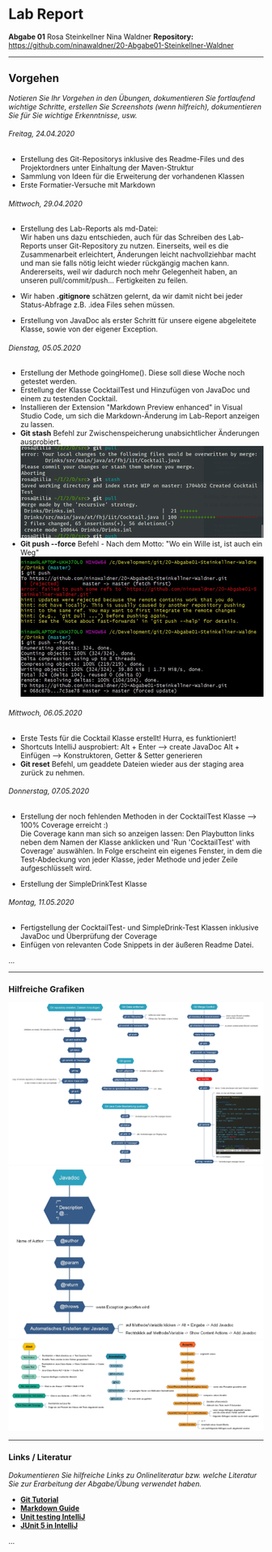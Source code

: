 # Lab Report
**Abgabe 01**
Rosa Steinkellner
Nina Waldner
**Repository:** https://github.com/ninawaldner/20-Abgabe01-Steinkellner-Waldner

---
## Vorgehen
_Notieren Sie Ihr Vorgehen in den Übungen, dokumentieren Sie fortlaufend wichtige Schritte, erstellen Sie Screenshots (wenn hilfreich), dokumentieren Sie für Sie wichtige Erkenntnisse, usw._

###### Freitag, 24.04.2020
- Erstellung des Git-Repositorys inklusive des Readme-Files und des Projektordners unter Einhaltung der Maven-Struktur 
- Sammlung von Ideen für die Erweiterung der vorhandenen Klassen
- Erste Formatier-Versuche mit Markdown

###### Mittwoch, 29.04.2020
- Erstellung des Lab-Reports als md-Datei:  
Wir haben uns dazu entschieden, auch für das Schreiben des Lab-Reports unser Git-Repository zu nutzen. Einerseits, weil es die Zusammenarbeit erleichtert, Änderungen leicht nachvollziehbar macht und man sie falls nötig leicht wieder rückgängig machen kann. Andererseits, weil wir dadurch noch mehr Gelegenheit haben, an unseren pull/commit/push... Fertigkeiten zu feilen.  

- Wir haben **.gitignore** schätzen gelernt, da wir damit nicht bei jeder Status-Abfrage z.B. .idea Files sehen müssen.  
- Erstellung von JavaDoc als erster Schritt für unsere eigene abgeleitete Klasse, sowie von der eigener Exception.

###### Dienstag, 05.05.2020
- Erstellung der Methode goingHome(). Diese soll diese Woche noch getestet werden. 
- Erstellung der Klasse CocktailTest und Hinzufügen von JavaDoc und einem zu testenden Cocktail. 
- Installieren der Extension "Markdown Preview enhanced" in Visual Studio Code, um sich die Markdown-Änderung im Lab-Report anzeigen zu lassen. 
- **Git stash** Befehl zur Zwischenspeicherung unabsichtlicher Änderungen ausprobiert. 
![Git stash Befehl](https://github.com/ninawaldner/20-Abgabe01-Steinkellner-Waldner/blob/master/screenshots/git_stash.png) 
- **Git push --force** Befehl - Nach dem Motto: "Wo ein Wille ist, ist auch ein Weg"
![Git push --force Befehl](https://github.com/ninawaldner/20-Abgabe01-Steinkellner-Waldner/blob/master/screenshots/git-force-nina.jpg) 



###### Mittwoch, 06.05.2020
- Erste Tests für die Cocktail Klasse erstellt! Hurra, es funktioniert!
- Shortcuts IntelliJ ausprobiert: 
  Alt + Enter --> create JavaDoc
  Alt + Einfügen --> Konstruktoren, Getter & Setter generieren
- **Git reset** Befehl, um geaddete Dateien wieder aus der staging area zurück zu nehmen. 
###### Donnerstag, 07.05.2020
- Erstellung der noch fehlenden Methoden in der CocktailTest Klasse --> 100% Coverage erreicht :)  
Die Coverage kann man sich so anzeigen lassen: Den Playbutton links neben dem Namen der Klasse anklicken und 'Run 'CocktailTest' with Coverage' auswählen. In Folge erscheint ein eigenes Fenster, in dem die Test-Abdeckung von jeder Klasse, jeder Methode und jeder Zeile aufgeschlüsselt wird.

- Erstellung der SimpleDrinkTest Klasse

###### Montag, 11.05.2020
- Fertigstellung der CocktailTest- und SimpleDrink-Test Klassen inklusive JavaDoc und Überprüfung der Coverage
- Einfügen von relevanten Code Snippets in der äußeren Readme Datei.  

…

---
### Hilfreiche Grafiken 
![Git Commands](https://github.com/ninawaldner/20-Abgabe01-Steinkellner-Waldner/blob/master/screenshots/git-commands.jpg)  
![JavaDoc Commands](https://github.com/ninawaldner/20-Abgabe01-Steinkellner-Waldner/blob/master/screenshots/javadoc-commands.jpg)  
![JUnit Commands](https://github.com/ninawaldner/20-Abgabe01-Steinkellner-Waldner/blob/master/screenshots/junit-commands.jpg) 

---
### Links / Literatur
_Dokumentieren Sie hilfreiche Links zu Onlineliteratur bzw. welche Literatur Sie zur Erarbeitung der Abgabe/Übung verwendet haben._

- [**Git Tutorial**](https://www.youtube.com/watch?v=HVsySz-h9r4)  
- [**Markdown Guide**](http://mdcheatsheet.com/)  
- [**Unit testing IntelliJ**](https://www.youtube.com/watch?v=QDFI19lj4OM&list=PLjHcbF9Ubo1fL1eUBnf1leG_MPvFnRo3c&index=19)  
- [**JUnit 5 in IntelliJ**](https://www.youtube.com/watch?v=o5pE7L2tVV8&list=PLjHcbF9Ubo1fL1eUBnf1leG_MPvFnRo3c&index=20) 

…

    